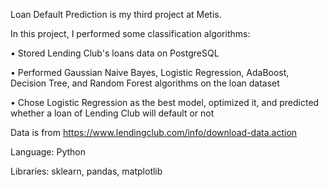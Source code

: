 Loan Default Prediction is my third project at Metis. 

In this project, I performed some classification algorithms:

• Stored Lending Club's loans data on PostgreSQL 

• Performed Gaussian Naive Bayes, Logistic Regression, AdaBoost, Decision Tree, and Random Forest algorithms on the loan dataset

• Chose Logistic Regression as the best model, optimized it, and predicted whether a loan of Lending Club will default or not 

Data is from https://www.lendingclub.com/info/download-data.action

Language: Python

Libraries: sklearn, pandas, matplotlib
